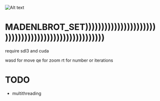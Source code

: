 ![Alt text](./mandelbrot.gif)
# MADENLBROT_SET)))))))))))))))))))))))))))))))))))))))))))))))))))))

require sdl3 and cuda

wasd for move
qe for zoom
rt for number or iterations

# TODO

- multithreading